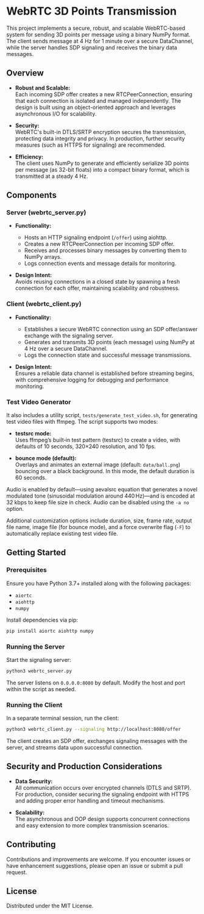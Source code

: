 # WebRTC 3D Points Transmission

This project implements a secure, robust, and scalable WebRTC-based system for sending 3D points per message using a binary NumPy format. The client sends message at 4 Hz for 1 minute over a secure DataChannel, while the server handles SDP signaling and receives the binary data messages.

## Overview

- **Robust and Scalable:**  
  Each incoming SDP offer creates a new RTCPeerConnection, ensuring that each connection is isolated and managed independently. The design is built using an object-oriented approach and leverages asynchronous I/O for scalability.

- **Security:**  
  WebRTC's built-in DTLS/SRTP encryption secures the transmission, protecting data integrity and privacy. In production, further security measures (such as HTTPS for signaling) are recommended.

- **Efficiency:**  
  The client uses NumPy to generate and efficiently serialize 3D points per message (as 32-bit floats) into a compact binary format, which is transmitted at a steady 4 Hz.

## Components

### Server (webrtc_server.py)

- **Functionality:**

  - Hosts an HTTP signaling endpoint (`/offer`) using aiohttp.
  - Creates a new RTCPeerConnection per incoming SDP offer.
  - Receives and processes binary messages by converting them to NumPy arrays.
  - Logs connection events and message details for monitoring.

- **Design Intent:**  
  Avoids reusing connections in a closed state by spawning a fresh connection for each offer, maintaining scalability and robustness.

### Client (webrtc_client.py)

- **Functionality:**

  - Establishes a secure WebRTC connection using an SDP offer/answer exchange with the signaling server.
  - Generates and transmits 3D points (each message) using NumPy at 4 Hz over a secure DataChannel.
  - Logs the connection state and successful message transmissions.

- **Design Intent:**  
  Ensures a reliable data channel is established before streaming begins, with comprehensive logging for debugging and performance monitoring.

### Test Video Generator

It also includes a utility script, `tests/generate_test_video.sh`, for generating test video files with ffmpeg. The script supports two modes:

- **testsrc mode:**  
  Uses ffmpeg’s built‑in test pattern (testsrc) to create a video, with defaults of 10 seconds, 320×240 resolution, and 10 fps.

- **bounce mode (default):**  
  Overlays and animates an external image (default: `data/ball.png`) bouncing over a black background. In this mode, the default duration is 60 seconds.

Audio is enabled by default—using aevalsrc equation that generates a novel modulated tone (sinusoidal modulation around 440 Hz)—and is encoded at 32 kbps to keep file size in check. Audio can be disabled using the `-a no` option.

Additional customization options include duration, size, frame rate, output file name, image file (for bounce mode), and a force overwrite flag (`-F`) to automatically replace existing test video file.

## Getting Started

### Prerequisites

Ensure you have Python 3.7+ installed along with the following packages:

- `aiortc`
- `aiohttp`
- `numpy`

Install dependencies via pip:

```bash
pip install aiortc aiohttp numpy
```

### Running the Server

Start the signaling server:

```bash
python3 webrtc_server.py
```

The server listens on `0.0.0.0:8080` by default. Modify the host and port within the script as needed.

### Running the Client

In a separate terminal session, run the client:

```bash
python3 webrtc_client.py --signaling http://localhost:8080/offer
```

The client creates an SDP offer, exchanges signaling messages with the server, and streams data upon successful connection.

## Security and Production Considerations

- **Data Security:**  
  All communication occurs over encrypted channels (DTLS and SRTP). For production, consider securing the signaling endpoint with HTTPS and adding proper error handling and timeout mechanisms.

- **Scalability:**  
  The asynchronous and OOP design supports concurrent connections and easy extension to more complex transmission scenarios.

## Contributing

Contributions and improvements are welcome. If you encounter issues or have enhancement suggestions, please open an issue or submit a pull request.

## License

Distributed under the MIT License.
